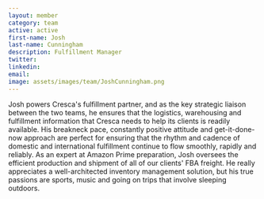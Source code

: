 ```yaml
---
layout: member
category: team
active: active
first-name: Josh
last-name: Cunningham
description: Fulfillment Manager
twitter:
linkedin:
email:
image: assets/images/team/JoshCunningham.png
---
```

Josh powers Cresca's fulfillment partner, and as the key strategic liaison between the two teams, he ensures that the logistics, warehousing and fulfillment information that Cresca needs to help its clients is readily available. His breakneck pace, constantly positive attitude and get-it-done-now approach are perfect for ensuring that the rhythm and cadence of domestic and international fulfillment continue to flow smoothly, rapidly and reliably. As an expert at Amazon Prime preparation, Josh oversees the efficient production and shipment of all of our clients' FBA freight. He really appreciates a well-architected inventory management solution, but his true passions are sports, music and going on trips that involve sleeping outdoors.
